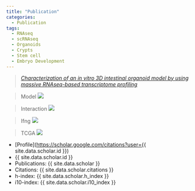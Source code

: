 ```yaml
---
title: "Publication"
categories:
  - Publication
tags:
  - RNAseq
  - scRNAseq
  - Organoids
  - Crypts
  - Stem cell
  - Embryo Development
---
```

  
> <cite><a href="https://www.nature.com/articles/s41598-021-96321-8">Characterization of an in vitro 3D intestinal organoid model by using massive RNAseq-based transcriptome profiling</a></cite>

> Model
![](https://healixloo.github.io/mm-github/assets/paper/schematic.png)

> Interaction
![](https://healixloo.github.io/mm-github/assets/paper/Cecum_Young_circos-table-uciedhs-large.svg)

> Ifng
![](https://healixloo.github.io/mm-github/assets/paper/Ifng.png)

> TCGA
![](https://healixloo.github.io/mm-github/assets/paper/Graphical_abstract.001.tiff)


* [Profile](https://scholar.google.com/citations?user={{ site.data.scholar.id }})
* {{ site.data.scholar.id }}
* Publications: {{ site.data.scholar }}
* Citations: {{ site.data.scholar.citations }}
* h-index: {{ site.data.scholar.h_index }}
* i10-index: {{ site.data.scholar.i10_index }}
